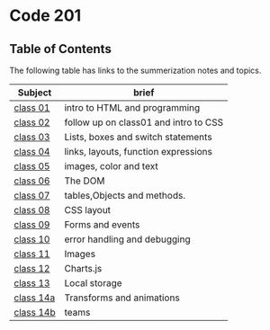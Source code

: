 # Code 201

## Table of Contents

The following table has links to the summerization notes and topics.

Subject|brief
-------|-------
[class 01](https://dinaalsaid.github.io/reading-notes/class-01)|intro to HTML and programming
[class 02](https://dinaalsaid.github.io/reading-notes/class-02)|follow up on class01 and intro to CSS
[class 03](https://dinaalsaid.github.io/reading-notes/class-03)|Lists, boxes and switch statements
[class 04](https://dinaalsaid.github.io/reading-notes/class-04)|links, layouts, function expressions
[class 05](https://dinaalsaid.github.io/reading-notes/class-05)|images, color and text
[class 06](https://dinaalsaid.github.io/reading-notes/class-06)|The DOM
[class 07](https://dinaalsaid.github.io/reading-notes/class-07)|tables,Objects and methods.
[class 08](https://dinaalsaid.github.io/reading-notes/class-08)|CSS layout
[class 09](https://dinaalsaid.github.io/reading-notes/class-09)|Forms and events
[class 10](https://dinaalsaid.github.io/reading-notes/class-10)|error handling and debugging
[class 11](https://dinaalsaid.github.io/reading-notes/class-11)|Images
[class 12](https://dinaalsaid.github.io/reading-notes/class-12)|Charts.js
[class 13](https://dinaalsaid.github.io/reading-notes/class-13)|Local storage
[class 14a](https://dinaalsaid.github.io/reading-notes/class-14a)|Transforms and animations
[class 14b](https://dinaalsaid.github.io/reading-notes/class-14b)|teams
